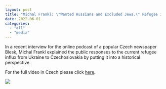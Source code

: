 ```yaml
---
layout: post
title: "Michal Frankl: \"Wanted Russians and Excluded Jews.\" Refugee influxes to Czechoslovakia in a historical perspective"
date: 2022-06-01
categories: 
  - "all"
  - "media"
---
```


In a recent interview for the online podcast of a popular Czech newspaper Blesk, Michal Frankl explained the public responses to the current refugee influx from Ukraine to Czechoslovakia by putting it into a historical perspective.

For the full video in Czech please click [here](https://bit.ly/3t7FwK2).

![](../../../../assets/images/Obrazek2.png)
